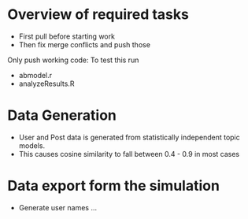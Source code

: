 # Overview of required tasks
- First pull before starting work
- Then fix merge conflicts and push those

Only push working code:
To test this run
- abmodel.r
- analyzeResults.R


# Data Generation 

- User and Post data is generated from statistically independent topic models.
- This causes cosine similarity to fall between 0.4 - 0.9 in most cases

# Data export form the simulation
- Generate user names ...

